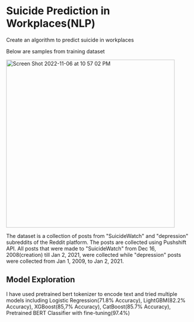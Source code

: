 # Suicide Prediction in Workplaces(NLP)

Create an algorithm to predict suicide in workplaces

Below are samples from training dataset

<img width="454" alt="Screen Shot 2022-11-06 at 10 57 02 PM" src="https://user-images.githubusercontent.com/98190799/200244553-db3bd56f-16e5-4114-b1d3-34cd096daf49.png">

The dataset is a collection of posts from "SuicideWatch" and 
"depression" subreddits of the Reddit platform. The posts are 
collected using Pushshift API. All posts that were made to 
"SuicideWatch" from Dec 16, 2008(creation) till Jan 2, 2021, were 
collected while "depression" posts were collected from Jan 1, 
2009, to Jan 2, 2021.

## Model Exploration
I have used pretrained bert tokenizer to encode text and tried multiple models including Logistic Regression(71.8% Accuracy), LightGBM(82.2% Accuracy), XGBoost(85,7% Accuracy), CatBoost(85.7% Accuracy), Pretrained BERT Classifier with fine-tuning(97.4%)

